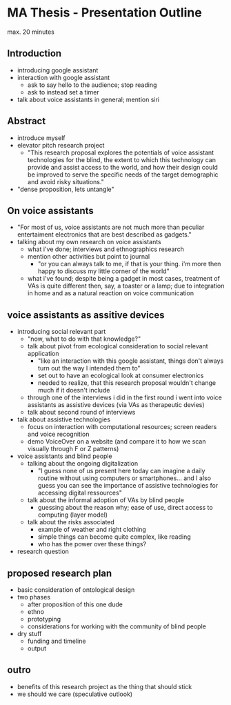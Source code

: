 # MA Thesis - Presentation Outline

max. 20 minutes

## Introduction
- introducing google assistant
- interaction with google assistant
  - ask to say hello to the audience; stop reading
  - ask to instead set a timer
- talk about voice assistants in general; mention siri

## Abstract
- introduce myself
- elevator pitch research project
  - "This research proposal explores the potentials of voice assistant technologies for the blind, the extent to which this technology can provide and assist access to the world, and how their design could be improved to serve the specific needs of the target demographic and avoid risky situations."
- "dense proposition, lets untangle"

## On voice assistants
- "For most of us, voice assistants are not much more than peculiar entertaiment electronics that are best described as gadgets."
- talking about my own research on voice assistants
  - what i've done; interviews and ethnographics research
  - mention other activities but point to journal
    - "or you can always talk to me, if that is your thing. i'm more then happy to discuss my little corner of the world"
  - what i've found; despite being a gadget in most cases, treatment of VAs is quite different then, say, a toaster or a lamp; due to integration in home and as a natural reaction on voice communication

## voice assistants as assitive devices
- introducing social relevant part
  - "now, what to do with that knowledge?"
  - talk about pivot from ecological consideration to social relevant application
    - "like an interaction with this google assistant, things don't always turn out the way I intended them to"
    - set out to have an ecological look at consumer electronics
    - needed to realize, that this research proposal wouldn't change much if it doesn't include 
  - through one of the interviews i did in the first round i went into voice assistants as assistive devices (via VAs as therapeutic devies)
  - talk about second round of interviews
- talk about assistive technologies
  - focus on interaction with computational resources; screen readers and voice recognition
  - demo VoiceOver on a website (and compare it to how we scan visually through F or Z patterns)
- voice assistants and blind people
  - talking about the ongoing digitalization
    - "I guess none of us present here today can imagine a daily routine without using computers or smartphones… and I also guess you can see the importance of assistive technologies for accessing digital ressources"
  - talk about the informal adoption of VAs by blind people
    - guessing about the reason why; ease of use, direct access to computing (layer model)
  - talk about the risks associated
    - example of weather and right clothing
    - simple things can become quite complex, like reading 
    - who has the power over these things?
- research question

## proposed research plan
- basic consideration of ontological design
- two phases
  - after proposition of this one dude
  - ethno
  - prototyping
  - considerations for working with the community of blind people
- dry stuff
  - funding and timeline
  - output

## outro
- benefits of this research project as the thing that should stick
- we should we care (speculative outlook)